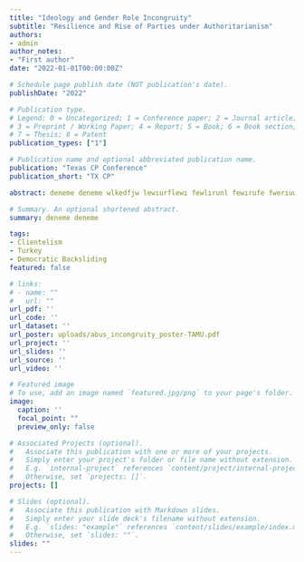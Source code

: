 ```yaml
---
title: "Ideology and Gender Role Incongruity"
subtitle: "Resilience and Rise of Parties under Authoritarianism"
authors:
- admin
author_notes:
- "First author"
date: "2022-01-01T00:00:00Z"

# Schedule page publish date (NOT publication's date).
publishDate: "2022"

# Publication type.
# Legend: 0 = Uncategorized; 1 = Conference paper; 2 = Journal article;
# 3 = Preprint / Working Paper; 4 = Report; 5 = Book; 6 = Book section;
# 7 = Thesis; 8 = Patent
publication_types: ["1"]

# Publication name and optional abbreviated publication name.
publication: "Texas CP Conference"
publication_short: "TX CP"

abstract: deneme deneme wlkedfjw lewıurflewı fewlırunl fewırufe fwerıuwef fwelrıf 

# Summary. An optional shortened abstract.
summary: deneme deneme

tags:
- Clientelism
- Turkey
- Democratic Backsliding
featured: false

# links:
# - name: ""
#   url: ""
url_pdf: ''
url_code: ''
url_dataset: ''
url_poster: uploads/abus_incongruity_poster-TAMU.pdf
url_project: ''
url_slides: ''
url_source: ''
url_video: ''

# Featured image
# To use, add an image named `featured.jpg/png` to your page's folder. 
image:
  caption: ''
  focal_point: ""
  preview_only: false

# Associated Projects (optional).
#   Associate this publication with one or more of your projects.
#   Simply enter your project's folder or file name without extension.
#   E.g. `internal-project` references `content/project/internal-project/index.md`.
#   Otherwise, set `projects: []`.
projects: []

# Slides (optional).
#   Associate this publication with Markdown slides.
#   Simply enter your slide deck's filename without extension.
#   E.g. `slides: "example"` references `content/slides/example/index.md`.
#   Otherwise, set `slides: ""`.
slides: ""
---
```

